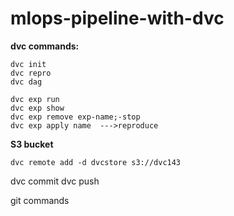 # mlops-pipeline-with-dvc
**dvc commands:**

    dvc init
    dvc repro
    dvc dag

    dvc exp run
    dvc exp show
    dvc exp remove exp-name;-stop
    dvc exp apply name  --->reproduce

**S3 bucket**

    dvc remote add -d dvcstore s3://dvc143



dvc commit
dvc push

git commands

